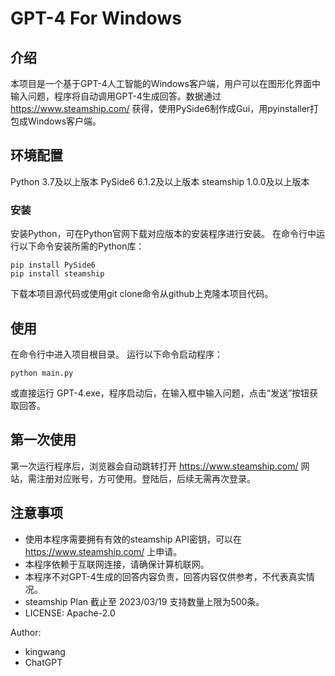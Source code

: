 # GPT-4 For Windows

## 介绍
本项目是一个基于GPT-4人工智能的Windows客户端，用户可以在图形化界面中输入问题，程序将自动调用GPT-4生成回答。数据通过 https://www.steamship.com/ 获得，使用PySide6制作成Gui，用pyinstaller打包成Windows客户端。

## 环境配置
Python 3.7及以上版本
PySide6 6.1.2及以上版本
steamship 1.0.0及以上版本

### 安装
安装Python，可在Python官网下载对应版本的安装程序进行安装。
在命令行中运行以下命令安装所需的Python库：
```
pip install PySide6
pip install steamship
```
下载本项目源代码或使用git clone命令从github上克隆本项目代码。

## 使用
在命令行中进入项目根目录。
运行以下命令启动程序：
```
python main.py
```
或直接运行 GPT-4.exe，程序启动后，在输入框中输入问题，点击“发送”按钮获取回答。

## 第一次使用
第一次运行程序后，浏览器会自动跳转打开 https://www.steamship.com/ 网站，需注册对应账号，方可使用。登陆后，后续无需再次登录。

## 注意事项
- 使用本程序需要拥有有效的steamship API密钥，可以在 https://www.steamship.com/ 上申请。
- 本程序依赖于互联网连接，请确保计算机联网。
- 本程序不对GPT-4生成的回答内容负责，回答内容仅供参考，不代表真实情况。
- steamship Plan 截止至 2023/03/19 支持数量上限为500条。
- LICENSE: Apache-2.0

Author:
- kingwang
- ChatGPT